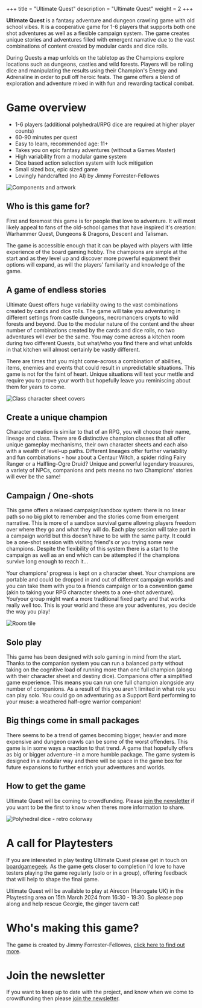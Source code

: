 +++
title = "Ultimate Quest"
description = "Ultimate Quest"
weight = 2
+++

**Ultimate Quest** is a fantasy adventure and dungeon crawling game with old school vibes. It is a cooperative game for 1-6 players that supports both one shot adventures as well as a flexible campaign system. The game creates unique stories and adventures filled with emergent narrative due to the vast combinations of content created by modular cards and dice rolls.

During Quests a map unfolds on the tabletop as the Champions explore locations such as dungeons, castles and wild forests. Players will be rolling dice and manipulating the results using their Champion's Energy and Adrenaline in order to pull off heroic feats. The game offers a blend of exploration and adventure mixed in with fun and rewarding tactical combat.

# Game overview

- 1-6 players (additional polyhedral/RPG dice are required at higher player counts)
- 60-90 minutes per quest
- Easy to learn, recommended age: 11+
- Takes you on epic fantasy adventures (without a Games Master)
- High variability from a modular game system
- Dice based action selection system with luck mitigation
- Small sized box, epic sized game
- Lovingly handcrafted (no AI) by Jimmy Forrester-Fellowes

![Components and artwork](/components1.png)

## Who is this game for?

First and foremost this game is for people that love to adventure. It will most likely appeal to fans of the old-school games that have inspired it's creation: Warhammer Quest, Dungeons & Dragons, Descent and Talisman.

The game is accessible enough that it can be played with players with little experience of the board gaming hobby. The champions are simple at the start and as they level up and discover more powerful equipment their options will expand, as will the players' familiarity and knowledge of the game.

## A game of endless stories

Ultimate Quest offers huge variability owing to the vast combinations created by cards and dice rolls. The game will take you adventuring in different settings from castle dungeons, necromancers crypts to wild forests and beyond. Due to the modular nature of the content and the sheer number of combinations created by the cards and dice rolls, no two adventures will ever be the same. You may come across a kitchen room during two different Quests, but what/who you find there and what unfolds in that kitchen will almost certainly be vastly different.

There are times that you might come-across a combination of abilities, items, enemies and events that could result in unpredictable situations. This game is not for the faint of heart. Unique situations will test your mettle and require you to prove your worth but hopefully leave you reminiscing about them for years to come.

![Class character sheet covers](/classes1.png)

## Create a unique champion

Character creation is similar to that of an RPG, you will choose their name, lineage and class. There are 6 distinctive champion classes that all offer unique gameplay mechanisms, their own character sheets and each also with a wealth of level-up paths. Different lineages offer further variability and fun combinations - how about a Centaur Witch, a spider riding Fairy Ranger or a Halfling-Ogre Druid? Unique and powerful legendary treasures, a variety of NPCs, companions and pets means no two Champions' stories will ever be the same!

## Campaign / One-shots

This game offers a relaxed campaign/sandbox system: there is no linear path so no big plot to remember and the stories come from emergent narrative. This is more of a sandbox survival game allowing players freedom over where they go and what they will do. Each play session will take part in a campaign world but this doesn't have to be with the same party. It could be a one-shot session with visiting friend's or you trying some new champions. Despite the flexibility of this system there is a start to the campaign as well as an end which can be attempted if the champions survive long enough to reach it...

Your champions' progress is kept on a character sheet. Your champions are portable and could be dropped in and out of different campaign worlds and you can take them with you to a friends campaign or to a convention game (akin to taking your RPG character sheets to a one-shot adventure). You/your group might want a more traditional fixed party and that works really well too. This is your world and these are your adventures, you decide the way you play!

![Room tile](/rooms1.png)

## Solo play

This game has been designed with solo gaming in mind from the start. Thanks to the companion system you can run a balanced party without taking on the cognitive load of running more than one full champion (along with their character sheet and destiny dice). Companions offer a simplified game experience. This means you can run one full champion alongside any number of companions. As a result of this you aren't limited in what role you can play solo. You could go on adventuring as a Support Bard performing to your muse: a weathered half-ogre warrior companion!

## Big things come in small packages

There seems to be a trend of games becoming bigger, heavier and more expensive and dungeon crawls can be some of the worst offenders. This game is in some ways a reaction to that trend. A game that hopefully offers as big or bigger adventure -in a more humble package. The game system is designed in a modular way and there will be space in the game box for future expansions to further enrich your adventures and worlds.

## How to get the game

Ultimate Quest will be coming to crowdfunding. Please [join the newsletter](<https://mailchi.mp/68c9bda28534/faehound-games-newsletter>) if you want to be the first to know when theres more information to share.

![Polyhedral dice - retro colorway](/dice1.png)

# A call for Playtesters

If you are interested in play testing Ultimate Quest please get in touch on [boardgamegeek](https://boardgamegeek.com/user/jimmyff). As the game gets closer to completion I'd love to have testers playing the game regularly (solo or in a group), offering feedback that will help to shape the final game.

Ultimate Quest will be available to play at Airecon (Harrogate UK) in the Playtesting area on 15th March 2024 from 16:30 - 19:30. So please pop along and help rescue Georgie, the ginger tavern cat!

# Who's making this game?

The game is created by Jimmy Forrester-Fellowes, [click here to find out more](/#about-faehound-games).

# Join the newsletter

If you want to keep up to date with the project, and know when we come to crowdfunding then please [join the newsletter](<https://mailchi.mp/68c9bda28534/faehound-games-newsletter>).
